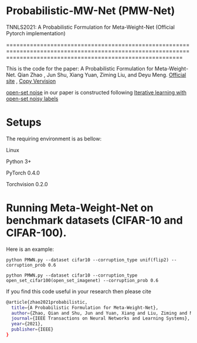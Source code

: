 # Probabilistic-MW-Net (PMW-Net)
TNNLS2021: A Probabilistic Formulation for Meta-Weight-Net (Official Pytorch implementation)


================================================================================================================================================================


This is the code for the paper:
A Probabilistic Formulation for Meta-Weight-Net. Qian Zhao , Jun Shu, Xiang Yuan, Ziming Liu, and Deyu Meng. [Official site](https://ieeexplore.ieee.org/abstract/document/9525050/) ,  [Copy Vervision](https://github.com/xjtushujun/Probabilistic-MW-Net/blob/main/PMWNet_journal.pdf)

[open-set noise](https://drive.google.com/file/d/1v-ZmUx4NZEvCTEYW1kVShdHAbB5zdF1c/view?usp=sharing) in our paper is constructed following [Iterative learning with open-set noisy labels](https://openaccess.thecvf.com/content_cvpr_2018/papers/Wang_Iterative_Learning_With_CVPR_2018_paper.pdf)


# Setups
The requiring environment is as bellow:

Linux

Python 3+

PyTorch 0.4.0

Torchvision 0.2.0

# Running Meta-Weight-Net on benchmark datasets (CIFAR-10 and CIFAR-100).
Here is an example:


```
python PMWN.py --dataset cifar10 --corruption_type unif(flip2) --corruption_prob 0.6
```

```
python PMWN.py --dataset cifar10 --corruption_type open_set_cifar100(open_set_imagenet) --corruption_prob 0.6
```


If you find this code useful in your research then please cite  
```bash
@article{zhao2021probabilistic,
  title={A Probabilistic Formulation for Meta-Weight-Net},
  author={Zhao, Qian and Shu, Jun and Yuan, Xiang and Liu, Ziming and Meng, Deyu},
  journal={IEEE Transactions on Neural Networks and Learning Systems},
  year={2021},
  publisher={IEEE}
}
``` 
